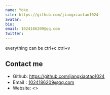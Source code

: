 ```yaml
---
name: Yoke
site: https://github.com/jiangxiaotao1024
avatar: 
bio: 
email: 1024186209@qq.com
twitter: 
---
```


everything can be ctrl+c ctrl+v

## Contact me

- Github: <https://github.com/jiangxiaotao1024>
- Email：<1024186209@qq.com>
- Website: <>
